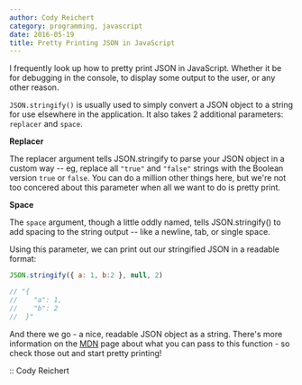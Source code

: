 ```yaml
---
author: Cody Reichert
category: programming, javascript
date: 2016-05-19
title: Pretty Printing JSON in JavaScript
---
```


I frequently look up how to pretty print JSON in JavaScript. Whether it be
for debugging in the console, to display some output to the user, or any other
reason.

`JSON.stringify()` is usually used to simply convert a JSON object to a string
for use elsewhere in the application. It also takes 2 additional parameters:
`replacer` and `space`.

**Replacer**

The replacer argument tells JSON.stringify to parse your JSON object in a
custom way -- eg, replace all `"true"` and `"false"` strings with the
Boolean version `true` or `false`. You can do a million other things here,
but we're not too concered about this parameter when all we want to do is
pretty print.

**Space**

The `space` argument, though a little oddly named, tells JSON.stringify() to
add spacing to the string output -- like a newline, tab, or single space.

Using this parameter, we can print out our stringified JSON in a readable
format:

```javascript
JSON.stringify({ a: 1, b:2 }, null, 2)

// "{
//    "a": 1,
//    "b": 2
//  }"
```

And there we go - a nice, readable JSON object as a string. There's more
information on the [MDN](https://developer.mozilla.org/en-US/docs/Web/JavaScript/Reference/Global_Objects/JSON/stringify) page about what you can pass to
this function - so check those out and start pretty printing!

:: Cody Reichert
